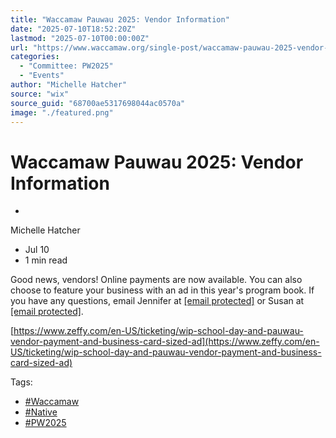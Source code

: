 ```yaml
---
title: "Waccamaw Pauwau 2025: Vendor Information"
date: "2025-07-10T18:52:20Z"
lastmod: "2025-07-10T00:00:00Z"
url: "https://www.waccamaw.org/single-post/waccamaw-pauwau-2025-vendor-information"
categories:
  - "Committee: PW2025"
  - "Events"
author: "Michelle Hatcher"
source: "wix"
source_guid: "68700ae5317698044ac0570a"
image: "./featured.png"
---
```


# Waccamaw Pauwau 2025: Vendor Information

-

Michelle Hatcher
- Jul 10
- 1 min read

Good news, vendors! Online payments are now available. You can also choose to feature your business with an ad in this year's program book. If you have any questions, email Jennifer at [[email protected]](/cdn-cgi/l/email-protection#e5928c95cb95808a95898096cb8489898c848b8680a58288848c89cb868a88) or Susan at [[email protected]](/cdn-cgi/l/email-protection#f49592869180878187959ab49399959d98da979b99).

[https://www.zeffy.com/en-US/ticketing/wip-school-day-and-pauwau-vendor-payment-and-business-card-sized-ad](https://www.zeffy.com/en-US/ticketing/wip-school-day-and-pauwau-vendor-payment-and-business-card-sized-ad)

Tags:

- [#Waccamaw](https://www.waccamaw.org/updates/tags/waccamaw-1)
- [#Native](https://www.waccamaw.org/updates/tags/native-2)
- [#PW2025](https://www.waccamaw.org/updates/tags/pw2025)

